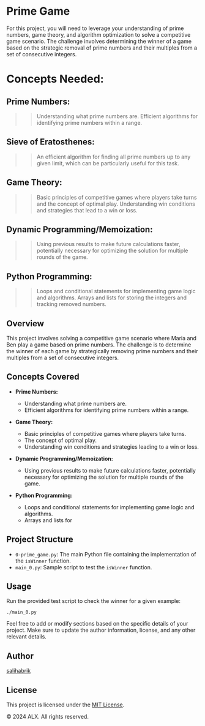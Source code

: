 #  Prime Game 

For this project, you will need to leverage your understanding of prime numbers, game theory, and algorithm optimization to solve a competitive game scenario. The challenge involves determining the winner of a game based on the strategic removal of prime numbers and their multiples from a set of consecutive integers.

# Concepts Needed:
## Prime Numbers:

>> Understanding what prime numbers are.
Efficient algorithms for identifying prime numbers within a range.
## Sieve of Eratosthenes:

>> An efficient algorithm for finding all prime numbers up to any given limit, which can be particularly useful for this task.
## Game Theory:

>> Basic principles of competitive games where players take turns and the concept of optimal play.
Understanding win conditions and strategies that lead to a win or loss.
## Dynamic Programming/Memoization:

>> Using previous results to make future calculations faster, potentially necessary for optimizing the solution for multiple rounds of the game.
## Python Programming:

>> Loops and conditional statements for implementing game logic and algorithms.
Arrays and lists for storing the integers and tracking removed numbers.

## Overview
This project involves solving a competitive game scenario where Maria and Ben play a game based on prime numbers. The challenge is to determine the winner of each game by strategically removing prime numbers and their multiples from a set of consecutive integers.

## Concepts Covered
- **Prime Numbers:**
  - Understanding what prime numbers are.
  - Efficient algorithms for identifying prime numbers within a range.

- **Game Theory:**
  - Basic principles of competitive games where players take turns.
  - The concept of optimal play.
  - Understanding win conditions and strategies leading to a win or loss.

- **Dynamic Programming/Memoization:**
  - Using previous results to make future calculations faster, potentially necessary for optimizing the solution for multiple rounds of the game.

- **Python Programming:**
  - Loops and conditional statements for implementing game logic and algorithms.
  - Arrays and lists for 


## Project Structure
- `0-prime_game.py`: The main Python file containing the implementation of the `isWinner` function.
- `main_0.py`: Sample script to test the `isWinner` function.

## Usage
Run the provided test script to check the winner for a given example:

```
./main_0.py
```


Feel free to add or modify sections based on the specific details of your project. Make sure to update the author information, license, and any other relevant details.

## Author
[salihabrik](salihabrik)

## License
This project is licensed under the [MIT License](LICENSE).

© 2024 ALX. All rights reserved.
